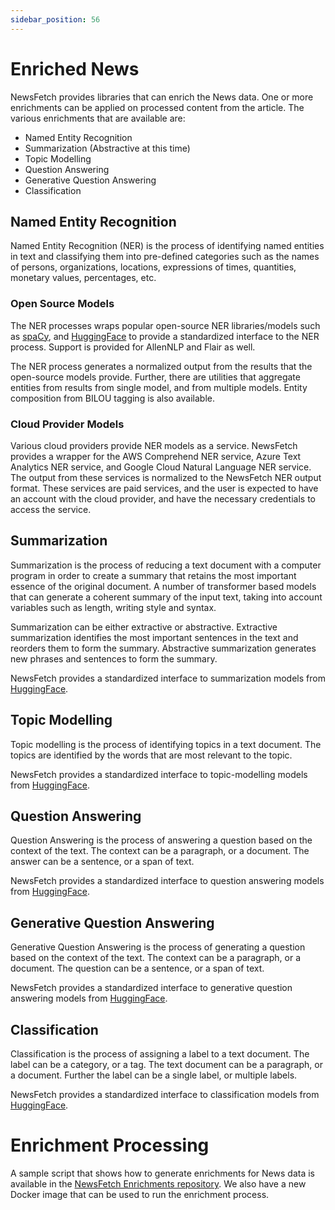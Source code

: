 ```yaml
---
sidebar_position: 56
---
```


# Enriched News

NewsFetch provides libraries that can enrich the News data. One or more enrichments can be applied on processed content 
from the article. The various enrichments that are available are:
* Named Entity Recognition
* Summarization (Abstractive at this time)
* Topic Modelling
* Question Answering
* Generative Question Answering
* Classification

## Named Entity Recognition

Named Entity Recognition (NER) is the process of identifying named entities in text and classifying them into pre-defined 
categories such as the names of persons, organizations, locations, expressions of times, quantities, monetary values, 
percentages, etc.

### Open Source Models

The NER processes wraps popular open-source NER libraries/models such as [spaCy](https://spacy.io/usage/linguistic-features#named-entities),
and [HuggingFace](https://huggingface.co/models?pipeline_tag=ner) to provide a standardized interface to the NER process. Support
is provided for AllenNLP and Flair as well.

The NER process generates a normalized output from the results that the open-source models provide. Further, there are utilities
that aggregate entities from results from single model, and from multiple models. Entity composition from BILOU tagging is also available.

### Cloud Provider Models

Various cloud providers provide NER models as a service. NewsFetch provides a wrapper for the AWS Comprehend NER service, 
Azure Text Analytics NER service, and Google Cloud Natural Language NER service. The output from these services is normalized
to the NewsFetch NER output format. These services are paid services, and the user is expected to have an account with the
cloud provider, and have the necessary credentials to access the service.

## Summarization

Summarization is the process of reducing a text document with a computer program in order to create a summary that retains 
the most important essence of the original document. A number of transformer based models that can generate a coherent 
summary of the input text, taking into account variables such as length, writing style and syntax. 

Summarization can be either extractive or abstractive. Extractive summarization identifies the most important sentences
in the text and reorders them to form the summary. Abstractive summarization generates new phrases and sentences to
form the summary.

NewsFetch provides a standardized interface to summarization models from [HuggingFace](https://huggingface.co/models?pipeline_tag=summarization).

## Topic Modelling

Topic modelling is the process of identifying topics in a text document. The topics are identified by the words that are
most relevant to the topic. 

NewsFetch provides a standardized interface to topic-modelling models from [HuggingFace](https://huggingface.co/models?pipeline_tag=topic-modeling).

## Question Answering

Question Answering is the process of answering a question based on the context of the text. The context can be a paragraph,
or a document. The answer can be a sentence, or a span of text.

NewsFetch provides a standardized interface to question answering models from [HuggingFace](https://huggingface.co/models?pipeline_tag=question-answering).

## Generative Question Answering

Generative Question Answering is the process of generating a question based on the context of the text. The context can be a paragraph,
or a document. The question can be a sentence, or a span of text.

NewsFetch provides a standardized interface to generative question answering models from [HuggingFace](https://huggingface.co/models?pipeline_tag=question-generation).

## Classification

Classification is the process of assigning a label to a text document. The label can be a category, or a tag. The text
document can be a paragraph, or a document. Further the label can be a single label, or multiple labels.

NewsFetch provides a standardized interface to classification models from [HuggingFace](https://huggingface.co/models?pipeline_tag=text-classification).

# Enrichment Processing

A sample script that shows how to generate enrichments for News data is available in the [NewsFetch Enrichments repository](https://github.com/NewsFetch/NewsFetch/blob/main/newsfetch-enrichers/run_enrichers.py). We also have a new Docker image that can be used to run the enrichment process. 




